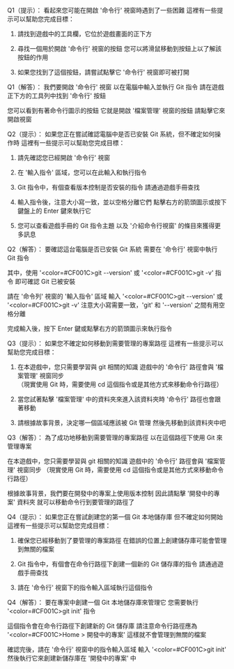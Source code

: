 Q1（提示）：
看起來您可能在開啟 '命令行' 視窗時遇到了一些困難
這裡有一些提示可以幫助您完成目標：

1. 請找到遊戲中的工具欄，它位於遊戲畫面的正下方

2. 尋找一個用於開啟 '命令行' 視窗的按鈕
   您可以將滑鼠移動到按鈕上以了解該按鈕的作用

3. 如果您找到了這個按鈕，請嘗試點擊它
   '命令行' 視窗即可被打開

Q1（解答）：
我們要開啟 '命令行' 視窗
以在電腦中輸入並執行 Git 指令
請在遊戲正下方的工具列中找到 '命令行' 按鈕

您可以看到有著命令行圖示的按鈕
它就是開啟 '檔案管理' 視窗的按鈕
請點擊它來開啟視窗


Q2（提示）：
如果您正在嘗試確認電腦中是否已安裝 Git 系統，但不確定如何操作時
這裡有一些提示可以幫助您完成目標：

1. 請先確認您已經開啟 '命令行' 視窗

2. 在 '輸入指令' 區域，您可以在此輸入和執行指令

3. Git 指令中，有個查看版本控制是否安裝的指令
   請通過遊戲手冊查找

4. 輸入指令後，注意大小寫一致，並以空格分離它們
   點擊右方的箭頭圖示或按下鍵盤上的 Enter 鍵來執行它

5. 您可以查看遊戲手冊的 Git 指令主題
   以及 '介紹命令行視窗' 的條目來獲得更多訊息

Q2（解答）：
要確認這台電腦是否已安裝 Git 系統
需要在 '命令行' 視窗中執行 Git 指令

其中，使用 '<color=#CF001C>git --version</color>' 或 '<color=#CF001C>git -v</color>' 指令
即可確認 Git 已被安裝

請在 '命令列' 視窗的 '輸入指令' 區域
輸入 '<color=#CF001C>git --version</color>' 或 '<color=#CF001C>git -v</color>'
注意大小寫需要一致，'git' 和 '--version' 之間有用空格分離

完成輸入後，按下 Enter 鍵或點擊右方的箭頭圖示來執行指令



Q3（提示）：
如果您不確定如何移動到需要管理的專案路徑
這裡有一些提示可以幫助您完成目標：

1. 在本遊戲中，您只需要學習與 git 相關的知識
   遊戲中的 '命令行' 路徑會與 '檔案管理' 視窗同步   
   （現實使用 Git 時，需要使用 cd 這個指令或是其他方式來移動命令行路徑）

2. 當您試著點擊 '檔案管理' 中的資料夾來進入該資料夾時
   '命令行' 路徑也會跟著移動

3. 請根據故事背景，決定哪一個區域應該被 Git 管理
   然後先移動到該資料夾中吧

Q3（解答）：
為了成功地移動到需要管理的專案路徑
以在這個路徑下使用 Git 來管理專案

在本遊戲中，您只需要學習與 git 相關的知識
遊戲中的 '命令行' 路徑會與 '檔案管理' 視窗同步
（現實使用 Git 時，需要使用 cd 這個指令或是其他方式來移動命令行路徑）

根據故事背景，我們要在開發中的專案上使用版本控制
因此請點擊 '開發中的專案' 資料夾
就可以移動命令行到要管理的路徑了


Q4（提示）：
如果您正在嘗試創建您的第一個 Git 本地儲存庫
但不確定如何開始
這裡有一些提示可以幫助您完成目標：

1. 確保您已經移動到了要管理的專案路徑
   在錯誤的位置上創建儲存庫可能會管理到無關的檔案

2. Git 指令中，有個會在命令行路徑下創建一個新的 Git 儲存庫的指令
   請通過遊戲手冊查找

3. 請在 '命令行' 視窗下的指令輸入區域執行這個指令

Q4（解答）：
要在專案中創建一個 Git 本地儲存庫來管理它
您需要執行 '<color=#CF001C>git init</color>' 指令

這個指令會在命令行路徑下創建新的 Git 儲存庫
請注意命令行路徑應為 '<color=#CF001C>Home > 開發中的專案</color>'
這樣就不會管理到無關的檔案

確認完後，請在 '命令行' 視窗中的指令輸入區域
輸入 '<color=#CF001C>git init</color>'
然後執行它來創建新儲存庫在 '開發中的專案' 中